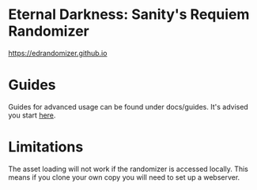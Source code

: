 # Eternal Darkness: Sanity's Requiem Randomizer

https://edrandomizer.github.io

# Guides

Guides for advanced usage can be found under docs/guides. It's advised you start [here](docs/guides/usage.md).

# Limitations

The asset loading will not work if the randomizer is accessed locally. This means if you clone your own copy you will need to set up a webserver.

